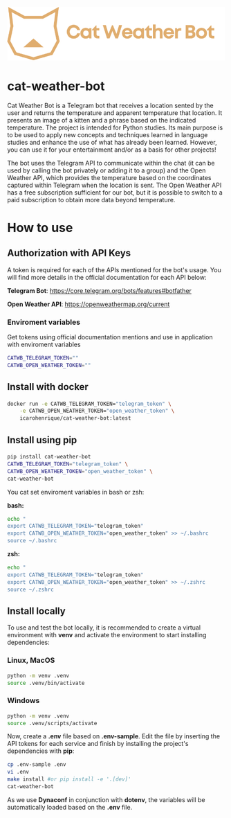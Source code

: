 <p align="center"><img src="/assets/logo/cat-weather-bot.png" alt="cat weather bot logo"></p>

# cat-weather-bot

Cat Weather Bot is a Telegram bot that receives a location sented by the user and returns the temperature and apparent temperature that location. It presents an image of a kitten and a phrase based on the indicated temperature. The project is intended for Python studies. Its main purpose is to be used to apply new concepts and techniques learned in language studies and enhance the use of what has already been learned. However, you can use it for your entertainment and/or as a basis for other projects!

The bot uses the Telegram API to communicate within the chat (it can be used by calling the bot privately or adding it to a group) and the Open Weather API, which provides the temperature based on the coordinates captured within Telegram when the location is sent. The Open Weather API has a free subscription sufficient for our bot, but it is possible to switch to a paid subscription to obtain more data beyond temperature.

# How to use
## Authorization with API Keys

A token is required for each of the APIs mentioned for the bot's usage. You will find more details in the official documentation for each API below:

**Telegram Bot**: https://core.telegram.org/bots/features#botfather

**Open Weather API**:  https://openweathermap.org/current

### Enviroment variables

Get tokens using official documentation mentions and use in application with enviroment variables 

```bash
CATWB_TELEGRAM_TOKEN=""
CATWB_OPEN_WEATHER_TOKEN=""
```

## Install with docker

```bash
docker run -e CATWB_TELEGRAM_TOKEN="telegram_token" \
    -e CATWB_OPEN_WEATHER_TOKEN="open_weather_token" \
    icarohenrique/cat-weather-bot:latest
```

## Install using pip

```bash
pip install cat-weather-bot
CATWB_TELEGRAM_TOKEN="telegram_token" \
CATWB_OPEN_WEATHER_TOKEN="open_weather_token" \
cat-weather-bot
```

You cat set enviroment variables in bash or zsh:

**bash:**
```bash
echo "
export CATWB_TELEGRAM_TOKEN="telegram_token" 
export CATWB_OPEN_WEATHER_TOKEN="open_weather_token" >> ~/.bashrc
source ~/.bashrc
```

**zsh:**
```bash
echo "
export CATWB_TELEGRAM_TOKEN="telegram_token" 
export CATWB_OPEN_WEATHER_TOKEN="open_weather_token" >> ~/.zshrc
source ~/.zshrc 
```

## Install locally
To use and test the bot locally, it is recommended to create a virtual environment with **venv** and activate the environment to start installing dependencies:
### Linux, MacOS
```bash
python -m venv .venv
source .venv/bin/activate
```

### Windows
```bash
python -m venv .venv
source .venv/scripts/activate
```

Now, create a **.env** file based on **.env-sample**. Edit the file by inserting the API tokens for each service and finish by installing the project's dependencies with **pip**:
```bash
cp .env-sample .env
vi .env
make install #or pip install -e '.[dev]'
cat-weather-bot
```

As we use **Dynaconf** in conjunction with **dotenv**, the variables will be automatically loaded based on the **.env** file.
